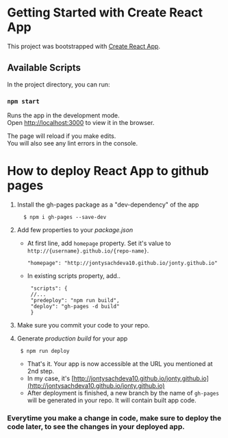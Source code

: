 # Getting Started with Create React App

This project was bootstrapped with [Create React App](https://github.com/facebook/create-react-app).

## Available Scripts

In the project directory, you can run:

### `npm start`

Runs the app in the development mode.\
Open [http://localhost:3000](http://localhost:3000) to view it in the browser.

The page will reload if you make edits.\
You will also see any lint errors in the console.

# How to deploy React App to github pages

1. Install the gh-pages package as a "dev-dependency" of the app

         $ npm i gh-pages --save-dev
  
2. Add few properties to your *package.json*

   - At first line, add `homepage` property. Set it's value to `http://{username}.github.io/{repo-name}`.

         "homepage": "http://jontysachdeva10.github.io/jonty.github.io"  

   - In existing scripts property, add..

          "scripts": {
          //...
          "predeploy": "npm run build",
          "deploy": "gh-pages -d build"
          }
          
          
 3. Make sure you commit your code to your repo.

        
 4. Generate *production build* for your app
   
         $ npm run deploy
         
    - That's it. Your app is now accessible at the URL you mentioned at 2nd step.
    - In my case, it's [http://jontysachdeva10.github.io/jonty.github.io](http://jontysachdeva10.github.io/jonty.github.io)
    - After deployment is finished, a new branch by the name of `gh-pages` will be generated in your repo. It will contain built app code.

 ### Everytime you make a change in code, make sure to deploy the code later, to see the changes in your deployed app.     
         
